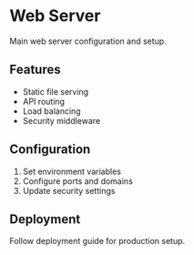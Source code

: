 # Web Server

Main web server configuration and setup.

## Features
- Static file serving
- API routing
- Load balancing
- Security middleware

## Configuration
1. Set environment variables
2. Configure ports and domains
3. Update security settings

## Deployment
Follow deployment guide for production setup. 